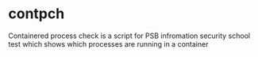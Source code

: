 # contpch
Containered process check is a script for PSB infromation security school test which shows which processes are running in a container
